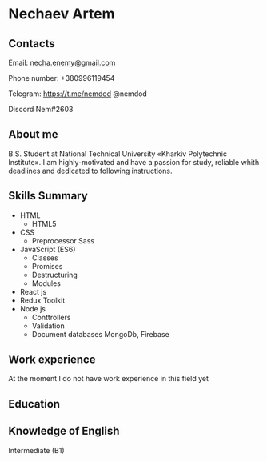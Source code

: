# Nechaev Artem
## Contacts
Email: necha.enemy@gmail.com

Phone number: +380996119454

Telegram: https://t.me/nemdod @nemdod

Discord Nem#2603

## About me
B.S. Student at National Technical University  «Kharkiv Polytechnic Institute». 
I am highly-motivated and have a passion for study, reliable whith deadlines and dedicated to following instructions.

## Skills Summary
+ HTML
  + HTML5
+ CSS
  + Preprocessor Sass
+ JavaScript (ES6)
  + Classes
  + Promises
  + Destructuring
  + Modules
+ React js
+ Redux Toolkit
+ Node js
  + Conttrollers
  + Validation 
  + Document databases MongoDb, Firebase
  
## Work experience

At the moment I do not have work experience in this field yet

## Education

## Knowledge of English
Intermediate (B1)